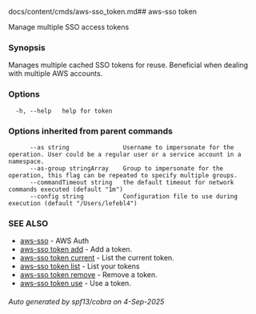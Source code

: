 docs/content/cmds/aws-sso_token.md## aws-sso token

Manage multiple SSO access tokens

### Synopsis

Manages multiple cached SSO tokens for reuse. Beneficial
when dealing with multiple AWS accounts.

### Options

```
  -h, --help   help for token
```

### Options inherited from parent commands

```
      --as string               Username to impersonate for the operation. User could be a regular user or a service account in a namespace.
      --as-group stringArray    Group to impersonate for the operation, this flag can be repeated to specify multiple groups.
      --commandTimeout string   the default timeout for network commands executed (default "1m")
      --config string           Configuration file to use during execution (default "/Users/lefebl4")
```

### SEE ALSO

* [aws-sso](../aws-sso)	 - AWS Auth
* [aws-sso token add](../aws-sso_token_add)	 - Add a token.
* [aws-sso token current](../aws-sso_token_current)	 - List the current token.
* [aws-sso token list](../aws-sso_token_list)	 - List your tokens
* [aws-sso token remove](../aws-sso_token_remove)	 - Remove a token.
* [aws-sso token use](../aws-sso_token_use)	 - Use a token.

###### Auto generated by spf13/cobra on 4-Sep-2025
